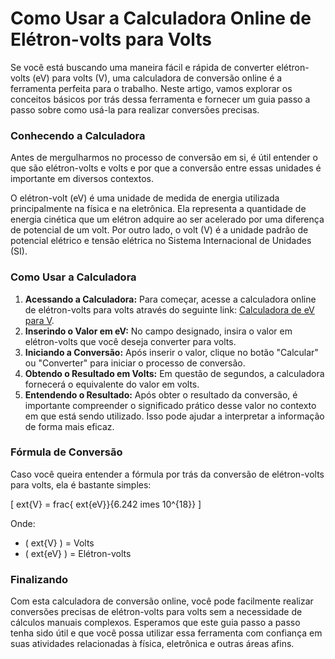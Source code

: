 Como Usar a Calculadora Online de Elétron-volts para Volts
==========================================================

Se você está buscando uma maneira fácil e rápida de converter elétron-volts (eV) para volts (V), uma calculadora de conversão online é a ferramenta perfeita para o trabalho. Neste artigo, vamos explorar os conceitos básicos por trás dessa ferramenta e fornecer um guia passo a passo sobre como usá-la para realizar conversões precisas.

### Conhecendo a Calculadora

Antes de mergulharmos no processo de conversão em si, é útil entender o que são elétron-volts e volts e por que a conversão entre essas unidades é importante em diversos contextos.

O elétron-volt (eV) é uma unidade de medida de energia utilizada principalmente na física e na eletrônica. Ela representa a quantidade de energia cinética que um elétron adquire ao ser acelerado por uma diferença de potencial de um volt. Por outro lado, o volt (V) é a unidade padrão de potencial elétrico e tensão elétrica no Sistema Internacional de Unidades (SI).

### Como Usar a Calculadora

1. **Acessando a Calculadora:** Para começar, acesse a calculadora online de elétron-volts para volts através do seguinte link: [Calculadora de eV para V](https://www.onlinecalculatorsfree.com/pt/tools/ev-to-volt-calculator.html).
2. **Inserindo o Valor em eV:** No campo designado, insira o valor em elétron-volts que você deseja converter para volts.
3. **Iniciando a Conversão:** Após inserir o valor, clique no botão "Calcular" ou "Converter" para iniciar o processo de conversão.
4. **Obtendo o Resultado em Volts:** Em questão de segundos, a calculadora fornecerá o equivalente do valor em volts.
5. **Entendendo o Resultado:** Após obter o resultado da conversão, é importante compreender o significado prático desse valor no contexto em que está sendo utilizado. Isso pode ajudar a interpretar a informação de forma mais eficaz.

### Fórmula de Conversão

Caso você queira entender a fórmula por trás da conversão de elétron-volts para volts, ela é bastante simples:

\[ ext{V} = frac{ ext{eV}}{6.242 imes 10^{18}} \]

Onde:

- ( ext{V} ) = Volts
- ( ext{eV} ) = Elétron-volts

### Finalizando

Com esta calculadora de conversão online, você pode facilmente realizar conversões precisas de elétron-volts para volts sem a necessidade de cálculos manuais complexos. Esperamos que este guia passo a passo tenha sido útil e que você possa utilizar essa ferramenta com confiança em suas atividades relacionadas à física, eletrônica e outras áreas afins.